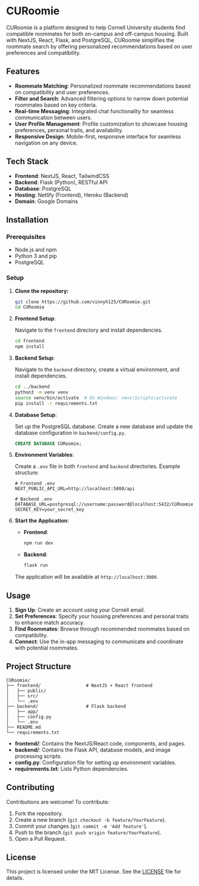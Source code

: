# CURoomie

CURoomie is a platform designed to help Cornell University students find compatible roommates for both on-campus and off-campus housing. Built with NextJS, React, Flask, and PostgreSQL, CURoomie simplifies the roommate search by offering personalized recommendations based on user preferences and compatibility.

## Features

- **Roommate Matching**: Personalized roommate recommendations based on compatibility and user preferences.
- **Filter and Search**: Advanced filtering options to narrow down potential roommates based on key criteria.
- **Real-time Messaging**: Integrated chat functionality for seamless communication between users.
- **User Profile Management**: Profile customization to showcase housing preferences, personal traits, and availability.
- **Responsive Design**: Mobile-first, responsive interface for seamless navigation on any device.

## Tech Stack

- **Frontend**: NextJS, React, TailwindCSS
- **Backend**: Flask (Python), RESTful API
- **Database**: PostgreSQL
- **Hosting**: Netlify (Frontend), Heroku (Backend)
- **Domain**: Google Domains

## Installation

### Prerequisites

- Node.js and npm
- Python 3 and pip
- PostgreSQL

### Setup

1. **Clone the repository:**

   ```bash
   git clone https://github.com/vinnyh125/CURoomie.git
   cd CURoomie
   ```

2. **Frontend Setup**:

   Navigate to the `frontend` directory and install dependencies.

   ```bash
   cd frontend
   npm install
   ```

3. **Backend Setup**:

   Navigate to the `backend` directory, create a virtual environment, and install dependencies.

   ```bash
   cd ../backend
   python3 -m venv venv
   source venv/bin/activate  # On Windows: venv\Scripts\activate
   pip install -r requirements.txt
   ```

4. **Database Setup**:

   Set up the PostgreSQL database. Create a new database and update the database configuration in `backend/config.py`.

   ```sql
   CREATE DATABASE CURoomie;
   ```

5. **Environment Variables**:

   Create a `.env` file in both `frontend` and `backend` directories. Example structure:

   ```env
   # Frontend .env
   NEXT_PUBLIC_API_URL=http://localhost:5000/api

   # Backend .env
   DATABASE_URL=postgresql://username:password@localhost:5432/CURoomie
   SECRET_KEY=your_secret_key
   ```

6. **Start the Application**:

   - **Frontend**:

     ```bash
     npm run dev
     ```

   - **Backend**:

     ```bash
     flask run
     ```

   The application will be available at `http://localhost:3000`.

## Usage

1. **Sign Up**: Create an account using your Cornell email.
2. **Set Preferences**: Specify your housing preferences and personal traits to enhance match accuracy.
3. **Find Roommates**: Browse through recommended roommates based on compatibility.
4. **Connect**: Use the in-app messaging to communicate and coordinate with potential roommates.

## Project Structure

```plaintext
CURoomie/
├── frontend/                 # NextJS + React frontend
│   ├── public/
│   ├── src/
│   └── .env
├── backend/                  # Flask backend
│   ├── app/
│   ├── config.py
│   └── .env
├── README.md
└── requirements.txt
```

- **frontend/**: Contains the NextJS/React code, components, and pages.
- **backend/**: Contains the Flask API, database models, and image processing scripts.
- **config.py**: Configuration file for setting up environment variables.
- **requirements.txt**: Lists Python dependencies.

## Contributing

Contributions are welcome! To contribute:

1. Fork the repository.
2. Create a new branch (`git checkout -b feature/YourFeature`).
3. Commit your changes (`git commit -m 'Add feature'`).
4. Push to the branch (`git push origin feature/YourFeature`).
5. Open a Pull Request.

## License

This project is licensed under the MIT License. See the [LICENSE](LICENSE) file for details.
